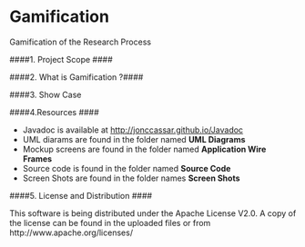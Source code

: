 Gamification
============

Gamification of the Research Process

####1. Project Scope ####

####2. What is Gamification ?####

####3. Show Case

####4.Resources ####
* Javadoc is available at http://jonccassar.github.io/Javadoc
* UML diarams are found in the folder named __UML Diagrams__
* Mockup screens are found in the folder named __Application Wire Frames__
* Source code is found in the folder named __Source Code__
* Screen Shots are found in the folder names __Screen Shots__

####5. License and Distribution ####
<p> This software is being distributed under the Apache License V2.0. A copy of the license can be found in the uploaded files or from http://www.apache.org/licenses/</p>


